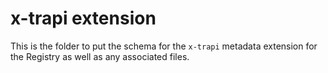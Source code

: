 # x-trapi extension

This is the folder to put the schema for the `x-trapi` metadata extension for the Registry as well as any associated files. 